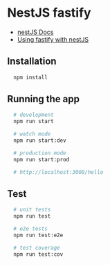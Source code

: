 # NestJS fastify

- [nestJS Docs](https://docs.nestjs.com/)
- [Using fastify with nestJS](https://docs.nestjs.com/techniques/performance)

## Installation

```bash
  npm install
```

## Running the app

```bash
  # development
  npm run start

  # watch mode
  npm run start:dev

  # production mode
  npm run start:prod

  # http://localhost:3000/hello
```

## Test

```bash
  # unit tests
  npm run test

  # e2e tests
  npm run test:e2e

  # test coverage
  npm run test:cov
```

